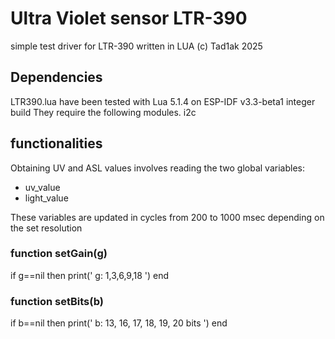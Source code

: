 #  Ultra Violet  sensor LTR-390
simple test driver for LTR-390 written in LUA (c) Tad1ak 2025

## Dependencies

LTR390.lua have been tested with Lua 5.1.4 on ESP-IDF v3.3-beta1 integer build They require the following modules.
  i2c
  
## functionalities

Obtaining UV and ASL values ​​involves reading the two global variables:
* uv_value
* light_value

These variables are updated in cycles from 200 to 1000 msec depending on the set resolution


### function setGain(g)

  if g==nil then print(' g: 1,3,6,9,18 ') end

### function setBits(b)
  if b==nil then print(' b: 13, 16, 17, 18, 19, 20 bits ') end

